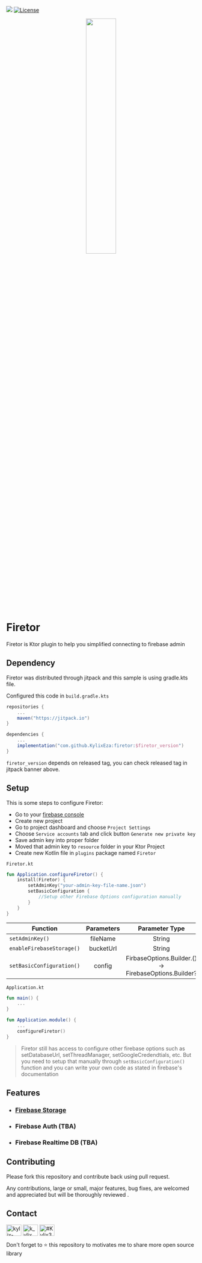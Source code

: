 [![](https://jitpack.io/v/KylixEza/firetor.svg)](https://jitpack.io/#KylixEza/firetor)
[![License](https://img.shields.io/badge/license-Apache%20License%202.0-blue.svg?style=flat)](http://www.apache.org/licenses/LICENSE-2.0)


<div align="center">
<img width="40%" height = "40%" src="https://user-images.githubusercontent.com/58837451/230625789-8d64b4a0-2d54-446c-81b5-6facd383c5db.png" />
</div>

# Firetor
Firetor is Ktor plugin to help you simplified connecting to firebase admin

## Dependency

Firetor was distributed through jitpack and this sample is using gradle.kts file. 

Configured this code in `build.gradle.kts`
```groovy
repositories {
    ...
    maven("https://jitpack.io")
}
```

```groovy
dependencies {
    ...
    implementation("com.github.KylixEza:firetor:$firetor_version")
}
```

`firetor_version` depends on released tag, you can check released tag in jitpack banner above.


## Setup

This is some steps to configure Firetor:

- Go to your [firebase console](https://console.firebase.google.com)
- Create new project
- Go to project dashboard and choose `Project Settings`
- Choose `Service accounts` tab and click button `Generate new private key`
- Save admin key into proper folder
- Moved that admin key to `resource` folder in your Ktor Project
- Create new Kotlin file in `plugins` package named `Firetor`

`Firetor.kt`
```kotlin
fun Application.configureFiretor() {
    install(Firetor) {
        setAdminKey("your-admin-key-file-name.json")
        setBasicConfiguration {
            //Setup other Firebase Options configuration manually
        }
    }
}
```

| Function      | Parameters    | Parameter Type | Example | Mandatory |
| ------------- |:-------------:| :------------: | :-----: | :-------: |
| `setAdminKey()` | fileName | String | `"firetor-sample-admin-key.json"` | Yes |
| `enableFirebaseStorage()` | bucketUrl | String | `"firetor-sample.appspot.com"` | No |
| `setBasicConfiguration()` | config | FirbaseOptions.Builder.() -> FirebaseOptions.Builder? | `this.setConnectTimeout(10000).setDatabaseUrl("https://firetor.firebaseio.com").setReadTimeout(10000)` | No |

`Application.kt`
```kotlin
fun main() {
    ...
}

fun Application.module() {
    ...
    configureFiretor()
}
```

> Firetor still has access to configure other firebase options such as setDatabaseUrl, setThreadManager, setGoogleCredendtials, etc. But you need to setup that manually through `setBasicConfiguration()` function and you can write your own code as stated in firebase's documentation

## Features

- ### [Firebase Storage](https://github.com/KylixEza/firetor/blob/release/storage/README.md)

- ### Firebase Auth (TBA)

- ### Firebase Realtime DB (TBA)

## Contributing

Please fork this repository and contribute back using pull request.

Any contributions, large or small, major features, bug fixes, are welcomed and appreciated
but will be thoroughly reviewed .

## Contact
<a href="https://linkedin.com/in/kylix-eza-saputra-1bb1b7192" target="blank"><img align="center" src="https://raw.githubusercontent.com/rahuldkjain/github-profile-readme-generator/master/src/images/icons/Social/linked-in-alt.svg" alt="kylix-eza-saputra-1bb1b7192" height="30" width="40" /></a>
<a href="https://instagram.com/k_ylix" target="blank"><img align="center" src="https://raw.githubusercontent.com/rahuldkjain/github-profile-readme-generator/master/src/images/icons/Social/instagram.svg" alt="k_ylix" height="30" width="40" /></a>
<a href="https://discord.gg/#Kylix3272" target="blank"><img align="center" src="https://raw.githubusercontent.com/rahuldkjain/github-profile-readme-generator/master/src/images/icons/Social/discord.svg" alt="#Kylix3272" height="30" width="40" /></a>
</p>

<p>
Don't forget to ⭐ this repository to motivates me to share more open source library
</p>

